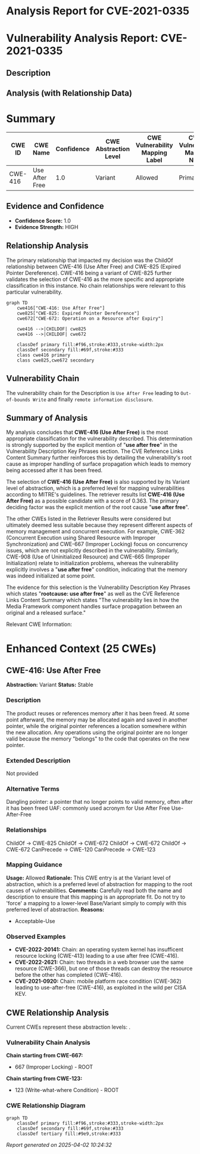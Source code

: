 # Analysis Report for CVE-2021-0335

# Vulnerability Analysis Report: CVE-2021-0335

## Description



## Analysis (with Relationship Data)

# Summary
| CWE ID | CWE Name | Confidence | CWE Abstraction Level | CWE Vulnerability Mapping Label | CWE-Vulnerability Mapping Notes |
|---|---|---|---|---|---|
| CWE-416 | Use After Free | 1.0 | Variant | Allowed | Primary CWE |

## Evidence and Confidence

*   **Confidence Score:** 1.0
*   **Evidence Strength:** HIGH

## Relationship Analysis
The primary relationship that impacted my decision was the ChildOf relationship between CWE-416 (Use After Free) and CWE-825 (Expired Pointer Dereference). CWE-416 being a variant of CWE-825 further validates the selection of CWE-416 as the more specific and appropriate classification in this instance. No chain relationships were relevant to this particular vulnerability.

```mermaid
graph TD
    cwe416["CWE-416: Use After Free"]
    cwe825["CWE-825: Expired Pointer Dereference"]
    cwe672["CWE-672: Operation on a Resource after Expiry"]

    cwe416 -->|CHILDOF| cwe825
    cwe416 -->|CHILDOF| cwe672

    classDef primary fill:#f96,stroke:#333,stroke-width:2px
    classDef secondary fill:#69f,stroke:#333
    class cwe416 primary
    class cwe825,cwe672 secondary
```

## Vulnerability Chain
The vulnerability chain for the Description is `Use After Free` leading to `Out-of-bounds Write` and finally `remote information disclosure`.

## Summary of Analysis
My analysis concludes that **CWE-416 (Use After Free)** is the most appropriate classification for the vulnerability described. This determination is strongly supported by the explicit mention of "**use after free**" in the Vulnerability Description Key Phrases section. The CVE Reference Links Content Summary further reinforces this by detailing the vulnerability's root cause as improper handling of surface propagation which leads to memory being accessed after it has been freed.

The selection of **CWE-416 (Use After Free)** is also supported by its Variant level of abstraction, which is a preferred level for mapping vulnerabilities according to MITRE's guidelines. The retriever results list **CWE-416 (Use After Free)** as a possible candidate with a score of 0.363. The primary deciding factor was the explicit mention of the root cause "**use after free**".

The other CWEs listed in the Retriever Results were considered but ultimately deemed less suitable because they represent different aspects of memory management and concurrent execution. For example, CWE-362 (Concurrent Execution using Shared Resource with Improper Synchronization) and CWE-667 (Improper Locking) focus on concurrency issues, which are not explicitly described in the vulnerability. Similarly, CWE-908 (Use of Uninitialized Resource) and CWE-665 (Improper Initialization) relate to initialization problems, whereas the vulnerability explicitly involves a "**use after free**" condition, indicating that the memory was indeed initialized at some point.

The evidence for this selection is the Vulnerability Description Key Phrases which states "**rootcause: use after free**" as well as the CVE Reference Links Content Summary which states "The vulnerability lies in how the Media Framework component handles surface propagation between an original and a released surface."

Relevant CWE Information:

# Enhanced Context (25 CWEs)

## CWE-416: Use After Free
**Abstraction:** Variant
**Status:** Stable

### Description
The product reuses or references memory after it has been freed. At some point afterward, the memory may be allocated again and saved in another pointer, while the original pointer references a location somewhere within the new allocation. Any operations using the original pointer are no longer valid because the memory "belongs" to the code that operates on the new pointer.

### Extended Description
Not provided

### Alternative Terms
Dangling pointer: a pointer that no longer points to valid memory, often after it has been freed
UAF: commonly used acronym for Use After Free
Use-After-Free

### Relationships
ChildOf -> CWE-825
ChildOf -> CWE-672
ChildOf -> CWE-672
ChildOf -> CWE-672
CanPrecede -> CWE-120
CanPrecede -> CWE-123

### Mapping Guidance
**Usage:** Allowed
**Rationale:** This CWE entry is at the Variant level of abstraction, which is a preferred level of abstraction for mapping to the root causes of vulnerabilities.
**Comments:** Carefully read both the name and description to ensure that this mapping is an appropriate fit. Do not try to 'force' a mapping to a lower-level Base/Variant simply to comply with this preferred level of abstraction.
**Reasons:**
- Acceptable-Use

### Observed Examples
- **CVE-2022-20141:** Chain: an operating system kernel has insufficent resource locking (CWE-413) leading to a use after free (CWE-416).
- **CVE-2022-2621:** Chain: two threads in a web browser use the same resource (CWE-366), but one of those threads can destroy the resource before the other has completed (CWE-416).
- **CVE-2021-0920:** Chain: mobile platform race condition (CWE-362) leading to use-after-free (CWE-416), as exploited in the wild per CISA KEV.


## CWE Relationship Analysis

Current CWEs represent these abstraction levels: .


### Vulnerability Chain Analysis

**Chain starting from CWE-667:**
- 667 (Improper Locking) - ROOT


**Chain starting from CWE-123:**
- 123 (Write-what-where Condition) - ROOT



### CWE Relationship Diagram

```mermaid
graph TD
    classDef primary fill:#f96,stroke:#333,stroke-width:2px
    classDef secondary fill:#69f,stroke:#333
    classDef tertiary fill:#9e9,stroke:#333
```



*Report generated on 2025-04-02 10:24:32*
